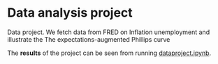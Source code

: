 # Data analysis project

Data project. We fetch data from FRED on Inflation unemployment and illustrate the The expectations-augmented Phillips curve

The **results** of the project can be seen from running [dataproject.ipynb](dataproject.ipynb).


